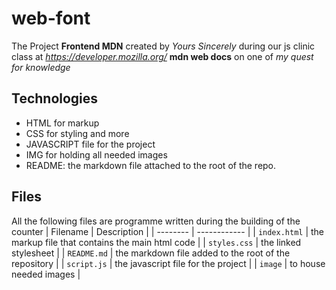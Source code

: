 # web-font

The Project **Frontend MDN** created by *Yours Sincerely* during our js clinic class at *<https://developer.mozilla.org/>* **mdn web docs** on one of  *my quest for knowledge*

## Technologies

* HTML for markup
* CSS for styling and more
* JAVASCRIPT file for the project
* IMG for holding all needed images
* README: the markdown file attached to the root of the repo.

## Files

All the following files are programme written during the building of the counter
| Filename | Description |
| -------- | ------------ |
| `index.html` | the markup file that contains the main html code |
| `styles.css` | the linked stylesheet |
| `README.md` | the markdown file added to the root of the repository |
| `script.js` | the javascript file for the project |
| `image` | to house needed images |
